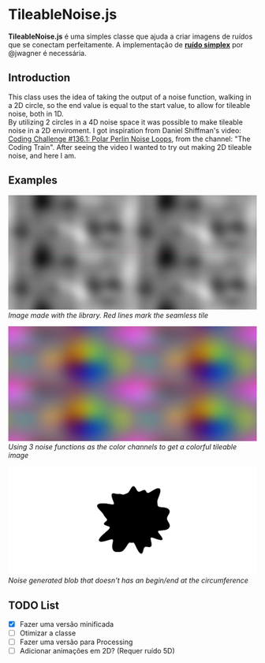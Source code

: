 # TileableNoise.js

**TileableNoise.js** é uma simples classe que ajuda a criar imagens de ruídos que se conectam perfeitamente.
A implementação de [**ruído simplex**](https://github.com/jwagner/simplex-noise.js) por @jwagner é necessária.

## Introduction

This class uses the idea of taking the output of a noise function, walking in a 2D circle, so the end value is equal to the start value, to allow for tileable noise, both in 1D.\
By utilizing 2 circles in a 4D noise space it was possible to make tileable noise in a 2D enviroment.
I got inspiration from Daniel Shiffman's video: [Coding Challenge #136.1: Polar Perlin Noise Loops](https://www.youtube.com/watch?v=ZI1dmHv3MeM), from the channel: "The Coding Train". After seeing the video I wanted to try out making 2D tileable noise, and here I am.

## Examples

![Tileable noise example with red lines marking the seamless tile](images/example_simple.png)
*Image made with the library. Red lines mark the seamless tile*

![Colorful image generated with 3 noise functions](images/example_rgb.png)
*Using 3 noise functions as the color channels to get a colorful tileable image*

![Seamless noise generated black blob](images/example_blob.png)
*Noise generated blob that doesn't has an begin/end at the circumference*

## TODO List

- [x] Fazer uma versão minificada
- [ ] Otimizar a classe
- [ ] Fazer uma versão para Processing
- [ ] Adicionar animações em 2D? (Requer ruído 5D)
